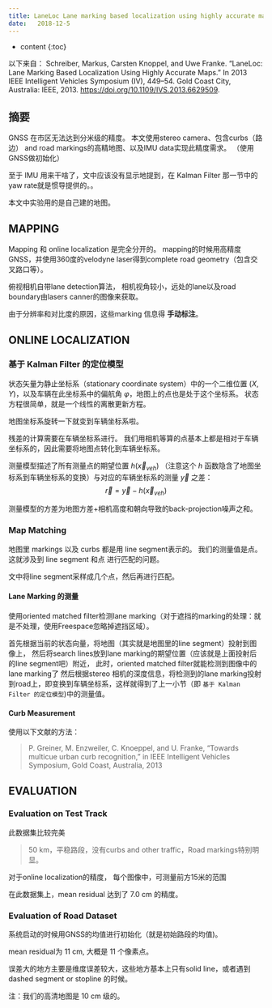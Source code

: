 ```yaml
--- 
title: LaneLoc Lane marking based localization using highly accurate maps
date:   2018-12-5
---
```




* content
{:toc}


以下来自：
Schreiber, Markus, Carsten Knoppel, and Uwe Franke. “LaneLoc: Lane Marking Based Localization Using Highly Accurate Maps.” In 2013 IEEE Intelligent Vehicles Symposium (IV), 449–54. Gold Coast City, Australia: IEEE, 2013. https://doi.org/10.1109/IVS.2013.6629509.



## 摘要
GNSS 在市区无法达到分米级的精度。
本文使用stereo camera、包含curbs（路边） and road markings的高精地图、以及IMU data实现此精度需求。
（使用GNSS做初始化）

至于 IMU 用来干啥了，文中应该没有显示地提到，在 Kalman Filter 那一节中的 yaw rate就是惯导提供的。。

本文中实验用的是自己建的地图。

## MAPPING
Mapping 和 online localization 是完全分开的。
mapping的时候用高精度GNSS，并使用360度的velodyne laser得到complete road geometry（包含交叉路口等）。

俯视相机自带lane detection算法，
相机视角较小，远处的lane以及road boundary由lasers canner的图像来获取。


由于分辨率和对比度的原因，这些marking 信息得 __手动标注__。


## ONLINE LOCALIZATION
### 基于 Kalman Filter 的定位模型
状态矢量为静止坐标系（stationary coordinate system）中的一个二维位置 $(X,Y)$，以及车辆在此坐标系中的偏航角 $\varphi$，地图上的点也是处于这个坐标系。
状态方程很简单，就是一个线性的离散更新方程。

地图坐标系旋转一下就变到车辆坐标系啦。

残差的计算需要在车辆坐标系进行。
我们用相机等算的点基本上都是相对于车辆坐标系的，因此需要将地图点转化到车辆坐标系。

测量模型描述了所有测量点的期望位置 $h(\vec{x}_{veh})$ （注意这个 $h$ 函数隐含了地图坐标系到车辆坐标系的变换）与对应的车辆坐标系的测量 $\vec{y}$ 之差：
$$\vec{r}=\vec{y}-h(\vec{x}_{veh})$$

测量模型的方差为地图方差+相机高度和朝向导致的back-projection噪声之和。

### Map Matching
地图里 markings 以及 curbs 都是用 line segment表示的。
我们的测量值是点。
这就涉及到 line segment 和点 进行匹配的问题。

文中将line segment采样成几个点，然后再进行匹配。

#### Lane Marking 的测量
使用oriented matched filter检测lane marking（对于遮挡的marking的处理：就是不处理，使用Freespace忽略掉遮挡区域）。

首先根据当前的状态向量，将地图（其实就是地图里的line segment）投射到图像上，
然后将search lines放到lane marking的期望位置（应该就是上面投射后的line segment吧）附近，
此时，oriented matched filter就能检测到图像中的lane marking了
然后根据stereo 相机的深度信息，将检测到的lane marking投射到road上，即变换到车辆坐标系，这样就得到了上一小节（即  `基于 Kalman Filter 的定位模型`)中的测量值。

#### Curb Measurement
使用以下文献的方法：
>P. Greiner, M. Enzweiler, C. Knoeppel, and U. Franke, “Towards multicue
urban curb recognition,” in IEEE Intelligent Vehicles Symposium,
Gold Coast, Australia, 2013

## EVALUATION
### Evaluation on Test Track
此数据集比较完美
>50 km，平稳路段，没有curbs and other traffic，Road markings特别明显。

对于online localization的精度，
每个图像中，可测量前方15米的范围

在此数据集上，mean residual 达到了 7.0 cm 的精度。

### Evaluation of Road Dataset
系统启动的时候用GNSS的均值进行初始化（就是初始路段的均值)。

mean residual为 11 cm,  大概是 11 个像素点。

误差大的地方主要是维度误差较大，这些地方基本上只有solid line，或者遇到dashed segment or stopline 的时候。

注：我们的高清地图是 10 cm 级的。

